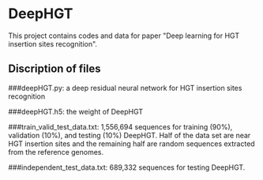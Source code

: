 # DeepHGT
This project contains codes and data for paper "Deep learning for HGT insertion sites recognition".
## Discription of files
###deepHGT.py: a deep residual neural network for HGT insertion sites recognition

###deepHGT.h5: the weight of DeepHGT

###train_valid_test_data.txt: 1,556,694 sequences for training (90%), validation (10%), and testing (10%) DeepHGT. Half of the data set are near HGT insertion sites and the remaining half are random sequences extracted from the reference genomes.

###independent_test_data.txt: 689,332 sequences for testing DeepHGT.
